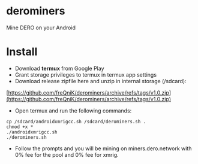 # derominers
Mine DERO on your Android

# Install

- Download **termux** from Google Play
- Grant storage privileges to termux in termux app settings
- Download release zipfile here and unzip in internal storage (/sdcard): 

 [https://github.com/freQniK/derominers/archive/refs/tags/v1.0.zip](https://github.com/freQniK/derominers/archive/refs/tags/v1.0.zip)
 
- Open termux and run the following commands:
```
cp /sdcard/androidxmrigcc.sh /sdcard/derominers.sh .
chmod +x *
./androidxmrigcc.sh
./derominers.sh
```
- Follow the prompts and you will be mining on miners.dero.network with 0% fee for the pool and 0% fee for xmrig. 
